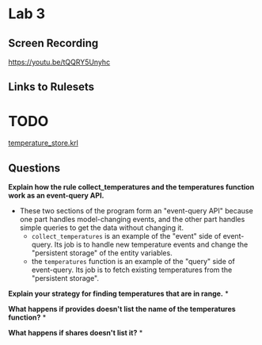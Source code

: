 
# Lab 3

## Screen Recording
https://youtu.be/tQQRY5Unyhc

## Links to Rulesets
# TODO
[temperature_store.krl](https://raw.githubusercontent.com/garrettguycharles/cs462/master/lab3/temperature_store.krl)


## Questions

**Explain how the rule collect_temperatures and the temperatures function work as an event-query API.**
* These two sections of the program form an "event-query API" because one part handles model-changing events, and the other part handles simple queries to get the data without changing it.
    * `collect_temperatures` is an example of the "event" side of event-query.  Its job is to handle new temperature events and change the "persistent storage" of the entity variables.
    * the `temperatures` function is an example of the "query" side of event-query.  Its job is to fetch existing temperatures from the "persistent storage".

**Explain your strategy for finding temperatures that are in range.**
*

**What happens if provides doesn't list the name of the temperatures function?**
*

**What happens if shares doesn't list it?**
*